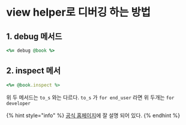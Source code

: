 # view helper로 디버깅 하는 방법

## 1. debug 메서드

```ruby
<%= debug @book %>
```

## 2. inspect 메서

```ruby
<%= @book.inspect %>
```

위 두 메서드는 `to_s` 와는 다르다. `to_s` 가 `for end_user` 라면 위 두개는 `for developer`

{% hint style="info" %}
[공식 홈페이지](https://rubykr.github.io/rails_guides/debugging_rails_applications.html)에 잘 설명 되어 있다. 
{% endhint %}

